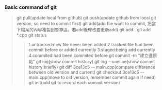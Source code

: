 ### Basic command of git
> git pull(update local from github)
git push(update github from local git version, so need to commit first)
git add(add file want to commit, 把當下檔案的內容複製到暫存區，若add後修改要重新add)
git add .
git add *.cpp
git status
>> 1.untracked:new file never been added 
>> 2.tracked:file had been commit before or added currently
>> 3.staged:being add currently
>> 4.commited:had been commited before
git commit -m "建立還原點"
git log(show commit history)
git log --oneline(show commit history briefly)
git diff 3ce13c5 -- main.cpp(compare difference between old version and current)
git checkout 3ce13c5 -- main.cpp(move to old version, remember commit again if need)
git init(add git to record each commit version)